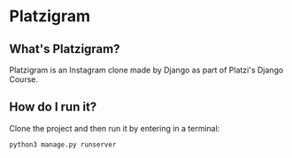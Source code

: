 # Platzigram

## What's Platzigram?

Platzigram is an Instagram clone made by Django as part of Platzi's Django Course.

## How do I run it?

Clone the project and then run it by entering in a terminal:

` python3 manage.py runserver `